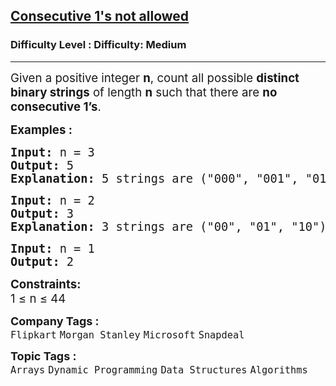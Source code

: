 <h2><a href="https://www.geeksforgeeks.org/problems/consecutive-1s-not-allowed1912/1?page=2&company=Flipkart,Adobe&difficulty=Medium&status=unsolved&sortBy=accuracy">Consecutive 1's not allowed</a></h2><h3>Difficulty Level : Difficulty: Medium</h3><hr><div class="problems_problem_content__Xm_eO"><p><span style="font-size: 14pt;">Given a positive integer <strong>n</strong>, count all possible <strong>distinct binary strings</strong> of length <strong>n</strong> such that there are <strong>no consecutive 1’s</strong>.</span></p>
<p><span style="font-size: 14pt;"><strong>Examples :</strong></span></p>
<pre><span style="font-size: 14pt;"><strong>Input: </strong>n = 3
<strong>Output:</strong> 5
<strong>Explanation: </strong>5 strings are ("000", "001", "010", "100", "101").
</span></pre>
<pre><span style="font-size: 14pt;"><strong>Input: </strong>n = 2
<strong>Output:</strong> 3
<strong>Explanation:</strong> 3 strings are ("00", "01", "10").<br></span></pre>
<pre><span style="font-size: 14pt;"><strong>Input: </strong>n = 1
<strong>Output:</strong> 2</span></pre>
<p><span style="font-size: 14pt;"><strong>Constraints:</strong><br>1 ≤ n ≤ 44</span></p></div><p><span style=font-size:18px><strong>Company Tags : </strong><br><code>Flipkart</code>&nbsp;<code>Morgan Stanley</code>&nbsp;<code>Microsoft</code>&nbsp;<code>Snapdeal</code>&nbsp;<br><p><span style=font-size:18px><strong>Topic Tags : </strong><br><code>Arrays</code>&nbsp;<code>Dynamic Programming</code>&nbsp;<code>Data Structures</code>&nbsp;<code>Algorithms</code>&nbsp;